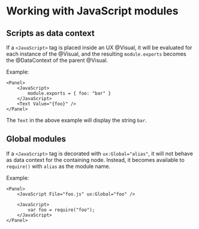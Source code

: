 # Working with JavaScript modules

## Scripts as data context

If a `<JavaScript>` tag is placed inside an UX @Visual, it will be evaluated for each instance of the @Visual, and the resulting
`module.exports` becomes the @DataContext of the parent @Visual.

Example:

	<Panel>
		<JavaScript>
			module.exports = { foo: "bar" }
		</JavaScript>
		<Text Value="{foo}" />
	</Panel>

The `Text` in the above example will display the string `bar`.

## Global modules

If a `<JavaScript>` tag is decorated with `ux:Global="alias"`, it will not behave as data context for the containing node. Instead, it becomes available to `require()` with `alias` as the module name.

Example:

	<Panel>
		<JavaScript File="foo.js" ux:Global="foo" />

		<JavaScript>
			var foo = require("foo");
		</JavaScript>
	</Panel>